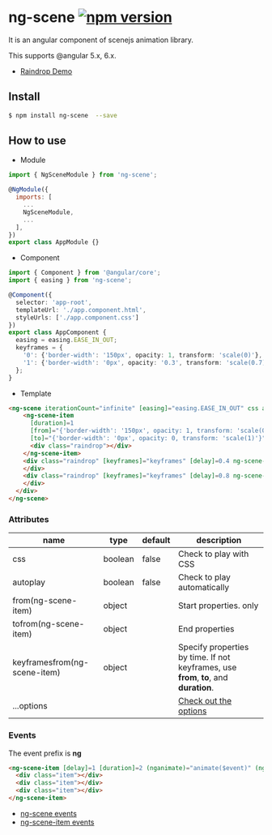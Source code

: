 # ng-scene [![npm version](https://badge.fury.io/js/ng-scene.svg)](https://badge.fury.io/js/ng-scene)
It is an angular component of scenejs animation library.

This supports @angular 5.x, 6.x.

* [Raindrop Demo](https://codesandbox.io/s/6vmzwl9nvz)

## Install
```bash
$ npm install ng-scene  --save
```

## How to use
* Module
```js
import { NgSceneModule } from 'ng-scene';

@NgModule({
  imports: [
    ...
    NgSceneModule,
    ...
  ],
})
export class AppModule {}
```
* Component
```ts
import { Component } from '@angular/core';
import { easing } from 'ng-scene';

@Component({
  selector: 'app-root',
  templateUrl: './app.component.html',
  styleUrls: ['./app.component.css']
})
export class AppComponent {
  easing = easing.EASE_IN_OUT;
  keyframes = {
    '0': {'border-width': '150px', opacity: 1, transform: 'scale(0)'},
    '1': {'border-width': '0px', opacity: '0.3', transform: 'scale(0.7)'},
  };
}

```
* Template
```html
<ng-scene iterationCount="infinite" [easing]="easing.EASE_IN_OUT" css autoplay>
    <ng-scene-item
      [duration]=1
      [from]="{'border-width': '150px', opacity: 1, transform: 'scale(0)'}"
      [to]="{'border-width': '0px', opacity: 0, transform: 'scale(1)'}">
      <div class="raindrop"></div>
    </ng-scene-item>
    <div class="raindrop" [keyframes]="keyframes" [delay]=0.4 ng-scene-item>
    </div>
    <div class="raindrop" [keyframes]="keyframes" [delay]=0.8 ng-scene-item>
    </div>
  </div>
</ng-scene>
```

### Attributes
|name|type|default|description|
|---|---|---|---|
|css|boolean|false|Check to play with CSS|
|autoplay|boolean|false|Check to play automatically|
|from(ng-scene-item)|object||Start properties. only |
|tofrom(ng-scene-item)|object||End properties|
|keyframesfrom(ng-scene-item)|object||Specify properties by time. If not keyframes, use **from**, **to**, and **duration**.|
|...options|||[Check out the options](https://daybrush.github.io/scenejs/release/latest/doc/global.html#AnimatorOptions)|

### Events
The event prefix is **ng**
```html
<ng-scene-item [delay]=1 [duration]=2 (nganimate)="animate($event)" (ngplay)="play($event)" ngpaused="paused($event)">
  <div class="item"></div>
  <div class="item"></div>
  <div class="item"></div>
</ng-scene-item>
```
* [ng-scene events](https://daybrush.github.io/scenejs/release/latest/doc/Scene.html#events)
* [ng-scene-item events](https://daybrush.github.io/scenejs/release/latest/doc/Scene.SceneItem.html#events)